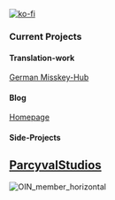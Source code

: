 [![ko-fi](https://ko-fi.com/img/githubbutton_sm.svg)](https://ko-fi.com/C0C6FT078)

### Current Projects

#### Translation-work
[German Misskey-Hub](https://github.com/misskey-dev/misskey-hub-next/issues/280)

#### Blog
[Homepage](https://njbraun.de)

#### Side-Projects
[ParcyvalStudios](https://parcyvalstudios.com)
---
![OIN_member_horizontal](https://github.com/user-attachments/assets/8230b143-d9d9-4461-8c72-f82ed69252be)
